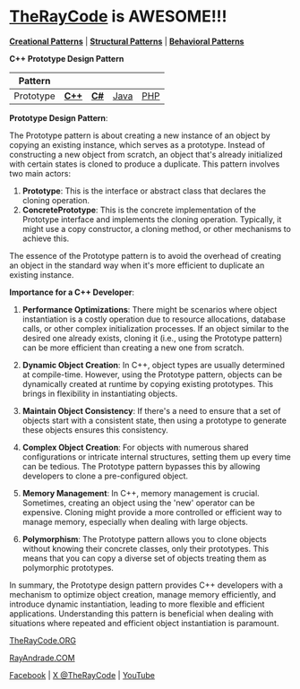 # [TheRayCode](../../../README.md) is AWESOME!!!

**[Creational Patterns](../README.md)** | **[Structural Patterns](../../Structural/README.md)** | **[Behavioral Patterns](../../Behavioral/README.md)**

**C++ Prototype Design Pattern**

|Pattern|   |   |   |   |
|---|---|---|---|---|
|  Prototype | [**C++**](Prototype/README.md) | [**C#**](../../../Csharp/Creational/Prototype/README.md) | [Java](../../../Java/Creational/Prototype/README.md) | [PHP](../../../PHP/Creational/Prototype/README.md) |


**Prototype Design Pattern**:

The Prototype pattern is about creating a new instance of an object by copying an existing instance, which serves as a prototype. Instead of constructing a new object from scratch, an object that's already initialized with certain states is cloned to produce a duplicate. This pattern involves two main actors:

1. **Prototype**: This is the interface or abstract class that declares the cloning operation.
2. **ConcretePrototype**: This is the concrete implementation of the Prototype interface and implements the cloning operation. Typically, it might use a copy constructor, a cloning method, or other mechanisms to achieve this.

The essence of the Prototype pattern is to avoid the overhead of creating an object in the standard way when it's more efficient to duplicate an existing instance.

**Importance for a C++ Developer**:

1. **Performance Optimizations**: There might be scenarios where object instantiation is a costly operation due to resource allocations, database calls, or other complex initialization processes. If an object similar to the desired one already exists, cloning it (i.e., using the Prototype pattern) can be more efficient than creating a new one from scratch.

2. **Dynamic Object Creation**: In C++, object types are usually determined at compile-time. However, using the Prototype pattern, objects can be dynamically created at runtime by copying existing prototypes. This brings in flexibility in instantiating objects.

3. **Maintain Object Consistency**: If there's a need to ensure that a set of objects start with a consistent state, then using a prototype to generate these objects ensures this consistency.

4. **Complex Object Creation**: For objects with numerous shared configurations or intricate internal structures, setting them up every time can be tedious. The Prototype pattern bypasses this by allowing developers to clone a pre-configured object.

5. **Memory Management**: In C++, memory management is crucial. Sometimes, creating an object using the 'new' operator can be expensive. Cloning might provide a more controlled or efficient way to manage memory, especially when dealing with large objects.

6. **Polymorphism**: The Prototype pattern allows you to clone objects without knowing their concrete classes, only their prototypes. This means that you can copy a diverse set of objects treating them as polymorphic prototypes.

In summary, the Prototype design pattern provides C++ developers with a mechanism to optimize object creation, manage memory efficiently, and introduce dynamic instantiation, leading to more flexible and efficient applications. Understanding this pattern is beneficial when dealing with situations where repeated and efficient object instantiation is paramount.

[TheRayCode.ORG](https://www.TheRayCode.org)

[RayAndrade.COM](https://www.RayAndrade.com)

[Facebook](https://www.facebook.com/TheRayCode/) | [X @TheRayCode](https://www.x.com/TheRayCode/) | [YouTube](https://www.youtube.com/TheRayCode/)
